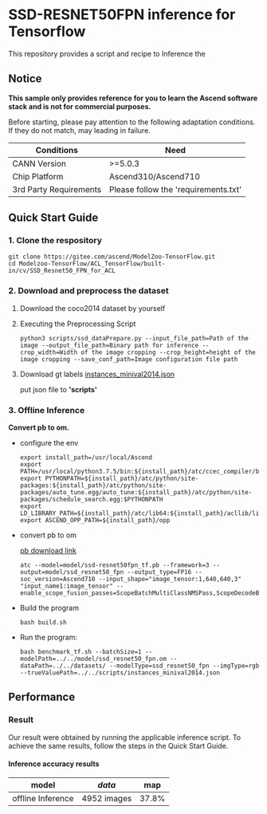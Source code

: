 # SSD-RESNET50FPN inference for Tensorflow

This repository provides a script and recipe to Inference the

## Notice
**This sample only provides reference for you to learn the Ascend software stack and is not for commercial purposes.**

Before starting, please pay attention to the following adaptation conditions. If they do not match, may leading in failure.

| Conditions | Need |
| --- | --- |
| CANN Version | >=5.0.3 |
| Chip Platform| Ascend310/Ascend710 |
| 3rd Party Requirements| Please follow the 'requirements.txt' |

## Quick Start Guide

### 1. Clone the respository

```shell
git clone https://gitee.com/ascend/ModelZoo-TensorFlow.git
cd Modelzoo-TensorFlow/ACL_TensorFlow/built-in/cv/SSD_Resnet50_FPN_for_ACL
```

### 2. Download and preprocess the dataset

1. Download the coco2014 dataset by yourself

2. Executing the Preprocessing Script
   ```
   python3 scripts/ssd_dataPrepare.py --input_file_path=Path of the image --output_file_path=Binary path for inference --crop_width=Width of the image cropping --crop_height=height of the image cropping --save_conf_path=Image configuration file path
   
   ```
3. Download gt labels
   [instances_minival2014.json](https://modelzoo-train-atc.obs.cn-north-4.myhuaweicloud.com:443/010_Offline_Inference/Official/cv/ID1654_ssd_resnet50fpn/scripts/instances_minival2014.json?AccessKeyId=APWPYQJZOXDROK0SPPNG&Expires=1656057065&Signature=ydPmdux71bGzs38Q/xV7USQIdCg%3D)

   put json file to **'scripts'**
 
### 3. Offline Inference

**Convert pb to om.**

- configure the env

  ```
  export install_path=/usr/local/Ascend
  export PATH=/usr/local/python3.7.5/bin:${install_path}/atc/ccec_compiler/bin:${install_path}/atc/bin:$PATH
  export PYTHONPATH=${install_path}/atc/python/site-packages:${install_path}/atc/python/site-packages/auto_tune.egg/auto_tune:${install_path}/atc/python/site-packages/schedule_search.egg:$PYTHONPATH
  export LD_LIBRARY_PATH=${install_path}/atc/lib64:${install_path}/acllib/lib64:$LD_LIBRARY_PATH
  export ASCEND_OPP_PATH=${install_path}/opp
  ```

- convert pb to om
  
  [pb download link](https://modelzoo-train-atc.obs.cn-north-4.myhuaweicloud.com/003_Atc_Models/modelzoo/Official/cv/SSD_Resnet50_FPN_for_ACL.zip)

  ```
  atc --model=model/ssd-resnet50fpn_tf.pb --framework=3 --output=model/ssd_resnet50_fpn --output_type=FP16 --soc_version=Ascend710 --input_shape="image_tensor:1,640,640,3" "input_name1:image_tensor" --enable_scope_fusion_passes=ScopeBatchMultiClassNMSPass,ScopeDecodeBboxV2Pass,ScopeNormalizeBBoxPass,ScopeToAbsoluteBBoxPass
  ```

- Build the program

  ```
  bash build.sh
  ```

- Run the program:

  ```
  bash benchmark_tf.sh --batchSize=1 --modelPath=../../model/ssd_resnet50_fpn.om --dataPath=../../datasets/ --modelType=ssd_resnet50_fpn --imgType=rgb --trueValuePath=../../scripts/instances_minival2014.json
  ```
  
## Performance

### Result

Our result were obtained by running the applicable inference script. To achieve the same results, follow the steps in the Quick Start Guide.

#### Inference accuracy results

|       model       | ***data***  |    map      |
| :---------------: | :---------: | :---------: |
| offline Inference | 4952 images |   37.8%     |

